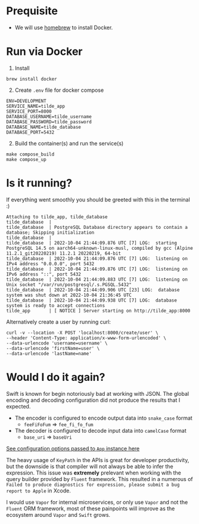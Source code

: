 # Prequisite
- We will use [homebrew](https://brew.sh) to install Docker.


# Run via Docker

1. Install
```
brew install docker
```

2. Create `.env` file for docker compose

```
ENV=DEVELOPMENT
SERVICE_NAME=tilde_app
SERVICE_PORT=8000
DATABASE_USERNAME=tilde_username
DATABASE_PASSWORD=tilde_password
DATABASE_NAME=tilde_database
DATABASE_PORT=5432
```

2. Build the container(s) and run the service(s)
                                     
```
make compose_build
make compose_up
```

# Is it running?

If everything went smoothly you should be greeted with this in the terminal :)
```
Attaching to tilde_app, tilde_database
tilde_database  | 
tilde_database  | PostgreSQL Database directory appears to contain a database; Skipping initialization
tilde_database  | 
tilde_database  | 2022-10-04 21:44:09.876 UTC [7] LOG:  starting PostgreSQL 14.5 on aarch64-unknown-linux-musl, compiled by gcc (Alpine 11.2.1_git20220219) 11.2.1 20220219, 64-bit
tilde_database  | 2022-10-04 21:44:09.876 UTC [7] LOG:  listening on IPv4 address "0.0.0.0", port 5432
tilde_database  | 2022-10-04 21:44:09.876 UTC [7] LOG:  listening on IPv6 address "::", port 5432
tilde_database  | 2022-10-04 21:44:09.883 UTC [7] LOG:  listening on Unix socket "/var/run/postgresql/.s.PGSQL.5432"
tilde_database  | 2022-10-04 21:44:09.906 UTC [23] LOG:  database system was shut down at 2022-10-04 21:36:45 UTC
tilde_database  | 2022-10-04 21:44:09.938 UTC [7] LOG:  database system is ready to accept connections
tilde_app       | [ NOTICE ] Server starting on http://tilde_app:8000
```

Alternatively create a user by running curl:
```
curl -v --location -X POST 'localhost:8000/create/user' \
--header 'Content-Type: application/x-www-form-urlencoded' \
--data-urlencode 'username=username' \
--data-urlencode 'firstName=user' \
--data-urlencode 'lastName=name'
```

# Would I do it again?

Swift is known for begin notoriously bad at working with JSON. The global encoding and decoding configuration did not produce the results that I expected. 

- The encoder is configured to encode output data into `snake_case` format
  - `feeFiFoFum` => `fee_fi_fo_fum`
- The decoder is configured to decode input data into `camelCase` format
  - `base_uri` => `baseUri`

[See configuration options passed to `App` instance here](https://github.com/robinsalehjan/tilde/blob/29097370be9a0cac81a3798068cf4dbf5ac447e8/Sources/App/configure.swift#L7-L19)

The heavy usage of `KeyPath` in the APIs is great for developer productivity, but the downside is that compiler will not always be able to infer the expression. This issue was **extremely** prelevant when working with the query builder provided by `Fluent` framework. This resulted in a numerous of `Failed to produce diagnostics for expression, please submit a bug report to Apple` in Xcode.

I would use `Vapor` for internal microservices, or only use `Vapor` and not the `Fluent` ORM framework, most of these painpoints will improve as the ecosystem around `Vapor` and `Swift` grows.
